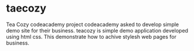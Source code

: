# taecozy
Tea Cozy codeacademy project
codeacademy asked to develop simple demo site for their business.
teacozy is simple demo application developed using html css.
This demonstrate how to achive stylesh web pages for business.
